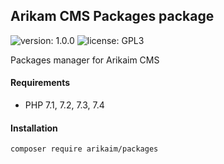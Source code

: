 ## Arikam CMS Packages package
![version: 1.0.0](https://img.shields.io/github/release/arikaim/packages.svg)
![license: GPL3](https://img.shields.io/badge/License-GPLv3-blue.svg)



Packages manager for Arikaim CMS


#### Requirements 
  * PHP 7.1, 7.2, 7.3, 7.4



#### Installation

```sh
composer require arikaim/packages
```
